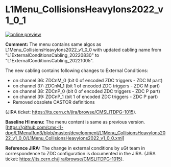 # L1Menu_CollisionsHeavyIons2022_v1_0_1

[![online preview](https://img.shields.io/badge/Online%20preview-click%20here-blue)](https://htmlpreview.github.io/?https://github.com/cms-l1-dpg/L1MenuRun3/blob/master/development/L1Menu_CollisionsHeavyIons2022_v1_0_1/L1Menu_CollisionsHeavyIons2022_v1_0_1.html)

**Comment:** The menu contains same algos as L1Menu_CollisionsHeavyIons2022_v1_0_0 with updated cabling name from "L1ExternalConditionsCabling_20220830" to "L1ExternalConditionsCabling_20221005".

The new cabling contains following changes to External Conditions:
- on channel 36: ZDCnM_0 (bit 0 of encoded ZDC triggers - ZDC M part)
- on channel 37: ZDCnM_1 (bit 1 of encoded ZDC triggers - ZDC M part)
- on channel 38: ZDCnP_0 (bit 0 of encoded ZDC triggers - ZDC P part)
- on channel 39: ZDCnP_1 (bit 1 of encoded ZDC triggers - ZDC P part)
- Removed obsolete CASTOR definitions

(JIRA ticket: https://its.cern.ch/jira/browse/CMSLITDPG-1015).


**Baseline HI menu:** The menu content is same as previous version. [https://github.com/cms-l1-dpg/L1MenuRun3/blob/master/development/L1Menu_CollisionsHeavyIons2022_v1_0_0/L1Menu_CollisionsHeavyIons2022_v1_0_0.xml] 

**Reference JIRA:** The change in external conditions by uGt team in correspondence to ZDC configuration is documented in the JIRA. (JIRA ticket: https://its.cern.ch/jira/browse/CMSLITDPG-1015).
